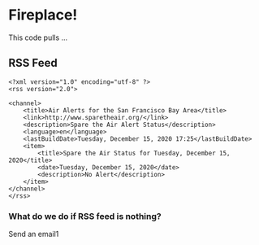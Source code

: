# Fireplace!

This code pulls ...

## RSS Feed

```
<?xml version="1.0" encoding="utf-8" ?>
<rss version="2.0">

<channel>
    <title>Air Alerts for the San Francisco Bay Area</title>
    <link>http://www.sparetheair.org/</link>
    <description>Spare the Air Alert Status</description>
    <language>en</language>
    <lastBuildDate>Tuesday, December 15, 2020 17:25</lastBuildDate>
    <item>
        <title>Spare the Air Status for Tuesday, December 15, 2020</title>
        <date>Tuesday, December 15, 2020</date>
        <description>No Alert</description>
    </item>
</channel>
</rss>
```


### What do we do if RSS feed is nothing?

Send an email1
